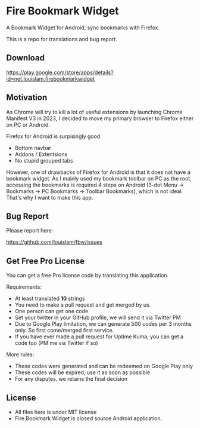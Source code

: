 # Fire Bookmark Widget

A Bookmark Widget for Android, sync bookmarks with Firefox.

This is a repo for translations and bug report.

## Download

https://play.google.com/store/apps/details?id=net.louislam.firebookmarkwidget

## Motivation

As Chrome will try to kill a lot of useful extensions by launching Chrome Manifest V3 in 2023, I decided to move my primary browser to Firefox either on PC or Android.

Firefox for Android is surpisingly good

- Bottom navbar
- Addons / Extentsions
- No stupid grouped tabs

However, one of drawbacks of Firefox for Android is that it does not have a bookmark widget. As I mainly used my bookmark toolbar on PC as the root, accessing the bookmarks is required 4 steps on Android (3-dot Menu -> Bookmarks -> PC Bookmarks -> Toolbar Bookmarks), which is not ideal. That's why I want to make this app. 


## Bug Report

Please report here:

https://github.com/louislam/fbw/issues

## Get Free Pro License

You can get a free Pro license code by translating this application.

Requirements:
- At least translated __10__ strings
- You need to make a pull request and get merged by us.
- One person can get one code
- Set your twitter in your GitHub profile, we will send it via Twitter PM
- Due to Google Play limitation, we can generate 500 codes per 3 months only. So first come/merged first service. 
- If you have ever made a pull request for Uptime Kuma, you can get a code too (PM me via Twitter if so)

More rules:
- These codes were generated and can be redeemed on Google Play only
- These codes will be expired, use it as soon as possible
- For any disputes, we retains the final decision

## License

- All files here is under MIT license
- Fire Bookmark Widget is closed source Android application.

